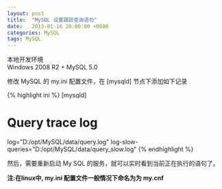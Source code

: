```yaml
---
layout: post
title:  "MySQL 设置跟踪查询语句"
date:   2013-01-16 20:00:00 +0800
categories: MySQL
tags: MySQL
---
```


本地开发环境  
Windows 2008 R2 + MySQL 5.0

修改 MySQL 的 my.ini 配置文件，在 [mysqld] 节点下添加如下记录

{% highlight ini %}
[mysqld]
# Query trace log
log="D:/opt/MySQL/data/query.log"
log-slow-queries="D:/opt/MySQL/data/query_slow.log"
{% endhighlight %}

然后，需要重新启动 My SQL 的服务，就可以实时看到当前正在执行的语句了。

**注:在linux中, my.ini 配置文件一般情况下命名为为 my.cnf**